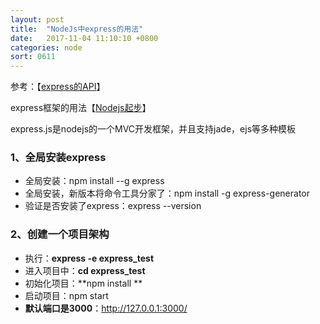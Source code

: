 ```yaml
---
layout: post
title:  "NodeJs中express的用法"
date:   2017-11-04 11:10:10 +0800
categories: node
sort: 0611
---
```


参考：【[express的API](http://expressjs.jser.us/api.html#app.all)】

express框架的用法【[Nodejs起步](http://www.cnblogs.com/imwtr/p/4350282.html)】

express.js是nodejs的一个MVC开发框架，并且支持jade，ejs等多种模板

### 1、全局安装express

- 全局安装：npm install --g express  
- 全局安装，新版本将命令工具分家了：npm install -g express-generator
- 验证是否安装了express：express --version 

### 2、创建一个项目架构

- 执行：**express -e express_test**
- 进入项目中：**cd express_test**
- 初始化项目：**npm install **
- 启动项目：npm start
- **默认端口是3000**：http://127.0.0.1:3000/

